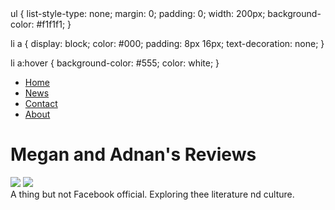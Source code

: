 <!DOCTYPE html>

<html>
ul {
    list-style-type: none;
    margin: 0;
    padding: 0;
    width: 200px;
    background-color: #f1f1f1;
}

li a {
    display: block;
    color: #000;
    padding: 8px 16px;
    text-decoration: none;
}

li a:hover {
    background-color: #555;
    color: white;
}
<head>
<title>Megan and Adnan's Dot Com</title>
</head>
<body background="https://www.toptal.com/designers/subtlepatterns/patterns/sayagata-400px.png">
<ul>
  <li><a href="default.asp">Home</a></li>
  <li><a href="news.asp">News</a></li>
  <li><a href="contact.asp">Contact</a></li>
  <li><a href="about.asp">About</a></li>
</ul>
<h1>Megan and Adnan's Reviews</h1>
<p>
<img src=https://img2.brain4.photobox.com/141735102a7f22cdca3a6f954fd936f66abebe12f03d13630650083cd68e91f080b725cf.jpg>
<img src=https://img2.brain4.photobox.com/71630749fd13c895087c0b8651943d9c20eed92eda3aa357bc4af0273210d4e55deca4d1.jpg>
<br>
A thing but not Facebook official. Exploring thee literature nd culture.
<br>

</body>
</html> 
